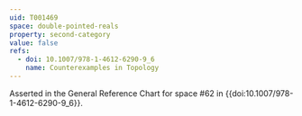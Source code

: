 ```yaml
---
uid: T001469
space: double-pointed-reals
property: second-category
value: false
refs:
  - doi: 10.1007/978-1-4612-6290-9_6
    name: Counterexamples in Topology
---
```

Asserted in the General Reference Chart for space #62 in
{{doi:10.1007/978-1-4612-6290-9_6}}.
